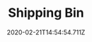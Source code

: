 ---
templateKey: blog-post
title: Shipping Bin
type: building
description: Throw items inside to sell them overnight.
featuredpost: false
date: 2020-02-21T14:54:54.711Z
featuredimage: /img/Shipping_Bin.png
cost: 250
footprint: 2x1
source: Robin
tags:
  - Wood (150)
---